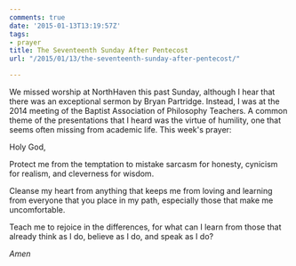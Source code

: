 ```yaml
---
comments: true
date: '2015-01-13T13:19:57Z'
tags:
- prayer
title: The Seventeenth Sunday After Pentecost
url: "/2015/01/13/the-seventeenth-sunday-after-pentecost/"

---
```

We missed worship at NorthHaven this past Sunday, although I hear that there was an exceptional sermon by Bryan Partridge. Instead, I was at the 2014 meeting of the Baptist Association of Philosophy Teachers. A common theme of the presentations that I heard was the virtue of humility, one that seems often missing from academic life. This week's prayer:


Holy God,

Protect me from the temptation
to mistake sarcasm for honesty,
cynicism for realism,
and cleverness for wisdom.

Cleanse my heart from anything
that keeps me from loving
and learning from everyone
that you place in my path,
especially those that make me uncomfortable.

Teach me to rejoice in the differences,
for what can I learn
from those that already
think as I do,
believe as I do,
and speak as I do?

*Amen*

